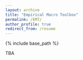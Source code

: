 ```yaml
---
layout: archive
title: "Empirical Macro Toolbox"
permalink: /EMT/
author_profile: true
redirect_from: /resume
---
```


{% include base_path %}

TBA
